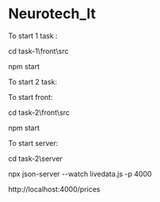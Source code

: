 # Neurotech_lt

To start 1 task : 

cd task-1\front\src

npm start

To start 2 task: 

To start front:

cd task-2\front\src

npm start

To start server:

cd task-2\server

npx json-server --watch livedata.js -p 4000

http://localhost:4000/prices
